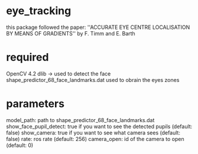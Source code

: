 # eye_tracking

this package followed the paper: ''ACCURATE EYE CENTRE LOCALISATION BY MEANS OF GRADIENTS'' by F. Timm and E. Barth

# required
OpenCV 4.2
dlib -> used to detect the face
shape_predictor_68_face_landmarks.dat used to obrain the eyes zones

# parameters
model_path: path to shape_predictor_68_face_landmarks.dat
show_face_pupil_detect: true if you want to see the detected pupils (default: false)
show_camera: true if you want to see what camera sees (default: false)
rate: ros rate (default: 256)
camera_open: id of the camera to open (default: 0)
